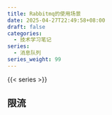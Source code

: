 ```yaml
---
title: Rabbitmq的使用场景
date: 2025-04-27T22:49:58+08:00
draft: false
categories:
  - 技术学习笔记
series:
  - 消息队列
series_weight: 99
---
```


{{< series >}}

## 限流
